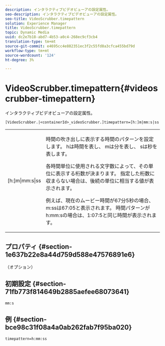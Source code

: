 ```yaml
---
description: インタラクティブビデオビューアの設定属性。
seo-description: インタラクティブビデオビューアの設定属性。
seo-title: VideoScrubber.timepattern
solution: Experience Manager
title: VideoScrubber.timepattern
topic: Dynamic Media
uuid: dc2e7b18-abd7-4b53-a0c4-268ec9cf3cb4
translation-type: tm+mt
source-git-commit: e4695cc4e882351ec3f2c55fd8a3cfca455bd79d
workflow-type: tm+mt
source-wordcount: '124'
ht-degree: 3%

---
```



# VideoScrubber.timepattern{#videoscrubber-timepattern}

インタラクティブビデオビューアの設定属性。

`[VideoScrubber.|<containerId>_videoScrubber.]timepattern=[h:]m|mm:s|ss`

<table id="table_441553CD34C94A58A9D7CBF772DEDDB6"> 
 <tbody> 
  <tr> 
   <td colname="col1"> <p> <span class="codeph"> [h:]m|mm:s|ss</span> </p> </td> 
   <td colname="col2"> <p> 時間の吹き出しに表示する時間のパターンを設定します。<span class="codeph"> h</span>は時間を表し、<span class="codeph"> m</span>は分を表し、<span class="codeph"> s</span>は秒を表します。 </p> <p>各時間単位に使用される文字数によって、その単位に表示する桁数が決まります。 指定した桁数に収まらない場合は、後続の単位に相当する値が表示されます。 </p> <p>例えば、現在のムービー時間が67分5秒の場合、<span class="codeph"> m:ss</span>は67:05と表示されます。 時間パターンが<span class="codeph"> h:mm:s</span>の場合は、1:07:5と同じ時間が表示されます。 </p> </td> 
  </tr> 
 </tbody> 
</table>

## プロパティ {#section-1e637b22e8a44d759d588e47576891e6}

（オプション）

## 初期設定 {#section-71fb773f814649b2885aefee68073641}

`mm:s`

## 例 {#section-bce98c31f08a4a0ab262fab7f95ba020}

```
timepattern=h:mm:ss
```

